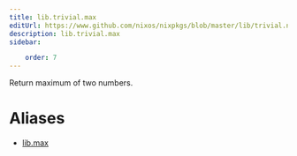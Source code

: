 ```yaml
---
title: lib.trivial.max
editUrl: https://www.github.com/nixos/nixpkgs/blob/master/lib/trivial.nix#L341C9
description: lib.trivial.max
sidebar:

    order: 7
---
```


Return maximum of two numbers.


# Aliases

- [lib.max](/reference/libmax)


